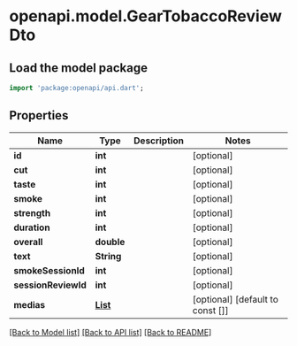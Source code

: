 # openapi.model.GearTobaccoReviewDto

## Load the model package
```dart
import 'package:openapi/api.dart';
```

## Properties
Name | Type | Description | Notes
------------ | ------------- | ------------- | -------------
**id** | **int** |  | [optional] 
**cut** | **int** |  | [optional] 
**taste** | **int** |  | [optional] 
**smoke** | **int** |  | [optional] 
**strength** | **int** |  | [optional] 
**duration** | **int** |  | [optional] 
**overall** | **double** |  | [optional] 
**text** | **String** |  | [optional] 
**smokeSessionId** | **int** |  | [optional] 
**sessionReviewId** | **int** |  | [optional] 
**medias** | [**List<MediaDto>**](MediaDto.md) |  | [optional] [default to const []]

[[Back to Model list]](../README.md#documentation-for-models) [[Back to API list]](../README.md#documentation-for-api-endpoints) [[Back to README]](../README.md)


